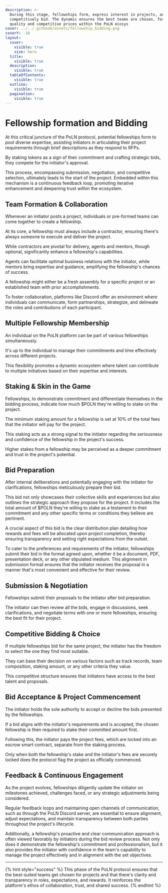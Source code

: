 ```yaml
---
description: >-
  During this stage, fellowships form, express interest in projects, and
  competitively bid. The dynamic ensures the best teams are chosen, fostering
  quality and competitive prices within the PoLN ecosys
cover: ../../.gitbook/assets/fellowship_bidding.png
coverY: -18
layout:
  cover:
    visible: true
    size: hero
  title:
    visible: true
  description:
    visible: true
  tableOfContents:
    visible: true
  outline:
    visible: true
  pagination:
    visible: true
---
```


# Fellowship formation and Bidding

At this critical juncture of the PoLN protocol, potential fellowships form to pool diverse expertise, assisting initiators in articulating their project requirements through brief descriptions as they respond to RFPs.

By staking tokens as a sign of their commitment and crafting strategic bids, they compete for the initiator's approval.

This process, encompassing submission, negotiation, and competitive selection, ultimately leads to the start of the project. Embedded within this mechanism is a continuous feedback loop, promoting iterative enhancement and deepening trust within the ecosystem.

## Team Formation & Collaboration

Whenever an initiator posts a project, individuals or pre-formed teams can come together to create a fellowship.

At its core, a fellowship must always include a contractor, ensuring there's always someone to execute and deliver the project.

While contractors are pivotal for delivery, agents and mentors, though optional, significantly enhance a fellowship's capabilities.

Agents can facilitate optimal business relations with the initiator, while mentors bring expertise and guidance, amplifying the fellowship's chances of success.

A fellowship might either be a fresh assembly for a specific project or an established team with prior accomplishments.

To foster collaboration, platforms like Discord offer an environment where individuals can communicate, form partnerships, strategize, and delineate the roles and contributions of each participant.

## Multiple Fellowship Membership

An individual on the PoLN platform can be part of various fellowships simultaneously.

It's up to the individual to manage their commitments and time effectively across different projects.

This flexibility promotes a dynamic ecosystem where talent can contribute to multiple initiatives based on their expertise and interests.

## Staking & Skin in the Game

Fellowships, to demonstrate commitment and differentiate themselves in the bidding process, indicate how much $POLN they're willing to stake on the project.

The minimum staking amount for a fellowship is set at 10% of the total fees that the initiator will pay for the project.

This staking acts as a strong signal to the initiator regarding the seriousness and confidence of the fellowship in the project's success.

Higher stakes from a fellowship may be perceived as a deeper commitment and trust in the project's potential.

## Bid Preparation

After internal deliberations and potentially engaging with the initiator for clarifications, fellowships meticulously prepare their bid.

This bid not only showcases their collective skills and experiences but also outlines the strategic approach they propose for the project. It includes the total amount of $POLN they're willing to stake as a testament to their commitment and any other specific terms or conditions they believe are pertinent.

A crucial aspect of this bid is the clear distribution plan detailing how rewards and fees will be allocated upon project completion, thereby ensuring transparency and setting right expectations from the outset.

To cater to the preferences and requirements of the initiator, fellowships submit their bid in the format agreed upon, whether it be a document, PDF, presentation deck, or any other stipulated medium. This alignment in submission format ensures that the initiator receives the proposal in a manner that's most convenient and effective for their review.

## Submission & Negotiation

Fellowships submit their proposals to the initiator after bid preparation.

The initiator can then review all the bids, engage in discussions, seek clarifications, and negotiate terms with one or more fellowships, ensuring the best fit for their project.

## Competitive Bidding & Choice

If multiple fellowships bid for the same project, the initiator has the freedom to select the one they find most suitable.

They can base their decision on various factors such as track records, team composition, staking amount, or any other criteria they value.

This competitive structure ensures that initiators have access to the best talent and proposals.

## Bid Acceptance & Project Commencement

The initiator holds the sole authority to accept or decline the bids presented by the fellowships.

If a bid aligns with the initiator's requirements and is accepted, the chosen fellowship is then required to stake their committed amount first.

Following this, the initiator pays the project fees, which are locked into an escrow smart contract, separate from the staking process.

Only when both the fellowship's stake and the initiator's fees are securely locked does the protocol flag the project as officially commenced.

## Feedback & Continuous Engagement

As the project evolves, fellowships diligently update the initiator on milestones achieved, challenges faced, or any strategic adjustments being considered.

Regular feedback loops and maintaining open channels of communication, such as through the PoLN Discord server, are essential to ensure alignment, adjust expectations, and maintain transparency between both parties throughout the project's lifecycle.

Additionally, a fellowship's proactive and clear communication approach is often viewed favorably by initiators during the bid review process. Not only does it demonstrate the fellowship's commitment and professionalism, but it also provides the initiator with confidence in the team's capability to manage the project effectively and in alignment with the set objectives.

***

{% hint style="success" %}
This phase of the PoLN protocol ensures that the best-suited teams get chosen for projects and that there's clarity and transparency in roles, expectations, and rewards. It reinforces the platform's ethos of collaboration, trust, and shared success.
{% endhint %}
